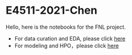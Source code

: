 # E4511-2021-Chen
Hello, here is the notebooks for the FNL project.
* For data curation and EDA, please click [here](https://github.com/WenjingChen12345/E4511-2021-Chen/blob/main/FNL%20project/EDA%20%26%20Curation.ipynb)
* For modeling and HPO，please click [here](https://github.com/WenjingChen12345/E4511-2021-Chen/blob/main/FNL%20project/RF%20Model%20%26%20HPO.ipynb)
